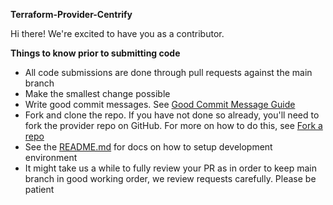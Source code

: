 ﻿**Terraform-Provider-Centrify**

Hi there! We're excited to have you as a contributor.

**Things to know prior to submitting code**

  * All code submissions are done through pull requests against the main branch
  * Make the smallest change possible
  * Write good commit messages. See [Good Commit Message Guide](https://chris.beams.io/posts/git-commit/)
  * Fork and clone the repo. If you have not done so already, you'll need to fork the provider repo on GitHub. For more on how to do this, see [Fork a repo](https://docs.github.com/en/github/getting-started-with-github/fork-a-repo)
  * See the [README.md](./README.md) for docs on how to setup development environment
  * It might take us a while to fully review your PR as in order to keep main branch in good working order, we review requests carefully. Please be patient
